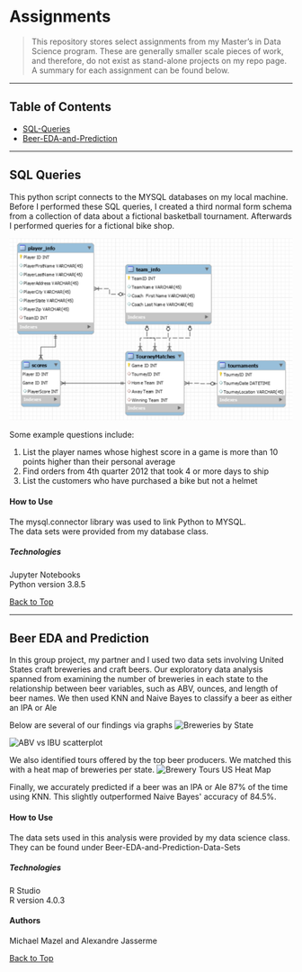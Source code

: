 <a name="BackToTop"></a>

# Assignments

>This repository stores select assignments from my Master’s in Data Science program. These are generally smaller scale pieces of work, and therefore, do not exist as stand-alone projects on my repo page. A summary for each assignment can be found below. 


---


## Table of Contents
- [SQL-Queries](#SQL-Queries)
- [Beer-EDA-and-Prediction](#Beer-EDA-and-Prediction)


---


<a name="SQL-Queries"></a>

## SQL Queries
This python script connects to the MYSQL databases on my local machine. Before I performed these SQL queries, I created a third normal form schema from a collection of data about a fictional basketball tournament. Afterwards I performed queries for a fictional bike shop.

![Bball_Schema](https://github.com/MichaelMazel/Assignments/blob/main/SQL_Queries_Schemas/BBall_Schema.PNG)

Some example questions include:


1. List the player names whose highest score in a game is more than 10 points higher than their personal average
2. Find orders from 4th quarter 2012 that took 4 or more days to ship
3. List the customers who have purchased a bike but not a helmet


#### How to Use
The mysql.connector library was used to link Python to MYSQL.  
The data sets were provided from my database class.

##### Technologies
Jupyter Notebooks  
Python version 3.8.5

[Back to Top](#BackToTop)


---


<a name="Beer-EDA-and-Prediction"></a>

## Beer EDA and Prediction
In this group project, my partner and I used two data sets involving United States craft breweries and craft beers. Our exploratory data analysis spanned from examining the number of breweries in each state to the relationship between beer variables, such as ABV, ounces, and length of beer names. We then used KNN and Naive Bayes to classify a beer as either an IPA or Ale

Below are several of our findings via graphs
![Breweries by State](https://github.com/MichaelMazel/Beer-EDA-and-Prediction/blob/main/EDA-and-Prediction_files/figure-gfm/unnamed-chunk-6-1.png?raw=true)

![ABV vs IBU scatterplot](https://github.com/MichaelMazel/Beer-EDA-and-Prediction/blob/main/EDA-and-Prediction_files/figure-gfm/unnamed-chunk-26-1.png?raw=true)


We also identified tours offered by the top beer producers. We matched this with a heat map of breweries per state.
![Brewery Tours US Heat Map](https://github.com/MichaelMazel/Beer-EDA-and-Prediction/blob/main/EDA-and-Prediction_files/figure-gfm/unnamed-chunk-38-1.png?raw=true)



Finally, we accurately predicted if a beer was an IPA or Ale 87% of the time using KNN. This slightly outperformed Naive Bayes' accuracy of 84.5%.

#### How to Use
The data sets used in this analysis were provided by my data science class. They can be found under Beer-EDA-and-Prediction-Data-Sets

##### Technologies
R Studio  
R version 4.0.3

#### Authors
Michael Mazel and Alexandre Jasserme


[Back to Top](#BackToTop)